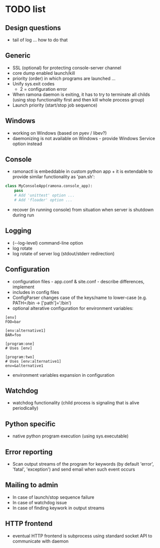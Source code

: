 TODO list
=========

Design questions
----------------
- tail of log ... how to do that

Generic
-------
- SSL (optional) for protecting console-server channel
- core dump enabled launch/kill
- priority (order) in which programs are launched ...
- Unify sys.exit codes
     - 2 = configuration error
- When ramona daemon is exiting, it has to try to terminate all childs (using stop functionality first and then kill whole process group)
- Launch priority (start/stop job sequence)

Windows
-------
- working on Windows (based on pyev / libev?)
- daemonizing is not available on Windows - provide Windows Service option instead

Console
-------
- ramonactl is embeddable in custom python app + it is extendable to provide similar functionality as 'pan.sh':

```python
class MyConsoleApp(ramona.console_app):
	pass
	# Add 'unittest' option ...
	# Add 'floader' option ...
```

- recover (in running console) from situation when server is shutdown during run

Logging
-------
- (--log-level) command-line option
- log rotate
- log rotate of server log (stdout/stderr redirection)

Configuration
-------------
- configuration files - app.conf & site.conf - describe differences, implement
- includes in config files
- ConfigParser changes case of the keys/name to lower-case (e.g. PATH=/bin -> ['path']='/bin') 
- optional alterative configuration for environment variables:
```
[env]
FOO=bar

[env:alternative1]
BAR=foo

[program:one]
# Uses [env]

[program:two]
# Uses [env:alternative1]
env=&alternative1
```

- environment variables expansion in configuration

Watchdog
--------
- watchdog functionality (child process is signaling that is alive periodically)

Python specific
---------------
- native python program execution (using sys.executable)

Error reporting
---------------
- Scan output streams of the program for keywords (by default 'error', 'fatal', 'exception') and send email when such event occurs

Mailing to admin
----------------
- In case of launch/stop sequence failure
- In case of watchdog issue
- In case of finding keywork in output streams

HTTP frontend
-------------
- eventual HTTP frontend is subprocess using standard socket API to communicate with daemon
